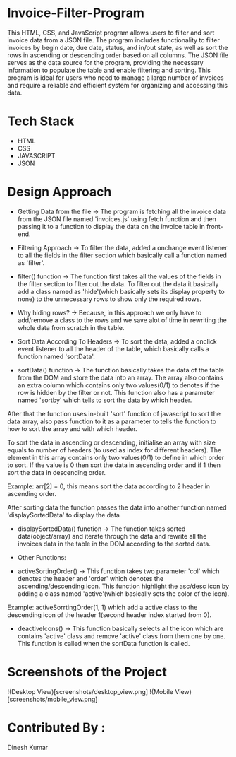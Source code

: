 # Invoice-Filter-Program
This HTML, CSS, and JavaScript program allows users to filter and sort invoice data from a JSON file. The program includes functionality to filter invoices by begin date, due date, status, and in/out state, as well as sort the rows in ascending or descending order based on all columns. The JSON file serves as the data source for the program, providing the necessary information to populate the table and enable filtering and sorting. This program is ideal for users who need to manage a large number of invoices and require a reliable and efficient system for organizing and accessing this data.

# Tech Stack
- HTML
- CSS
- JAVASCRIPT
- JSON

# Design Approach 
* Getting Data from the file
-> The program is fetching all the invoice data from the JSON file named 'invoices.js' using fetch function and then passing it to a function to display the data on the invoice table in front-end.

* Filtering Approach
-> To filter the data, added a onchange event listener to all the fields in the filter section which basically call a function named as 'filter'.

* filter() function
-> The function first takes all the values of the fields in the filter section to filter out the data. To filter out the data it basically add a class named as 'hide'(which basically sets its display property to none) to the unnecessary rows to show only the required rows. 

* Why hiding rows?
-> Because, in this approach we only have to add/remove a class to the rows and we save alot of time in rewriting the whole data from scratch in the table.

* Sort Data According To Headers 
-> To sort the data, added a onclick event listener to all the header of the table, which basically calls a function named 'sortData'. 

* sortData() function
-> The function basically takes the data of the table from the DOM and store the data into an array. The array also contains an extra column which contains only two values(0/1) to denotes if the row is hidden by the filter or not. This function also has a parameter named 'sortby' which tells to sort the data by which header.

After that the function uses in-built 'sort' function of javascript to sort the data array, also pass function to it as a parameter to tells the function to how to sort the array and with which header.

To sort the data in ascending or descending, initialise an array with size equals to number of headers (to used as index for different headers). The element in this array contains only two values(0/1) to define in which order to sort. If the value is 0 then sort the data in ascending order and if 1 then sort the data in descending order.

Example: arr[2] = 0, this means sort the data according to 2 header in ascending order.

After sorting data the function passes the data into another function named 'displaySortedData' to display the data

* displaySortedData() function
-> The function takes sorted data(object/array) and iterate through the data and rewrite all the invoices data in the table in the DOM according to the sorted data.

* Other Functions:

* activeSortingOrder() 
-> This function takes two parameter 'col' which denotes the header and 'order' which denotes the ascending/descending icon.
This function highlight the asc/desc icon by adding a class named 'active'(which basically sets the color of the icon).

Example: activeSorrtingOrder(1, 1) which add a active class to the descending icon of the header 1(second header index started from 0).

* deactiveIcons()
-> This function basically selects all the icon which are contains 'active' class and remove 'active' class from them one by one. This function is called when the sortData function is called.

# Screenshots of the Project

!(Desktop View)[screenshots/desktop_view.png]
!(Mobile View)[screenshots/mobile_view.png]

# Contributed By :
Dinesh Kumar